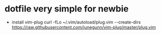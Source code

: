 # dotfile very simple for newbie

* install vim-plug
curl -fLo ~/.vim/autoload/plug.vim --create-dirs https://raw.githubusercontent.com/junegunn/vim-plug/master/plug.vim
